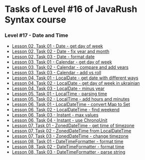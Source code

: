 # <a name="start"></a> Tasks of Level #16 of JavaRush Syntax course

### Level #17 - **Date and Time**

- [Lesson 02, Task 01 - Date - get day of week][02_01]
- [Lesson 02, Task 02 - Date - fix year and month][02_02]
- [Lesson 02, Task 03 - Date - format date][02_03]
- [Lesson 03, Task 01 - Calendar - get day of week][03_01]
- [Lesson 03, Task 02 - Calendar - compare and add years][03_02]
- [Lesson 03, Task 03 - Calendar - add vs roll][03_03]
- [Lesson 04, Task 01 - LocalDate - get date with different ways][04_01]
- [Lesson 04, Task 02 - LocalDate - get day of week in ukrainian][04_02]
- [Lesson 04, Task 03 - LocalDate - minus year][04_03]
- [Lesson 05, Task 01 - LocalTime - parsing time][05_01]
- [Lesson 05, Task 02 - LocalTime - add hours and minutes][05_02]
- [Lesson 06, Task 01 - LocalDateTime - convert Map to Set][06_01]
- [Lesson 06, Task 02 - LocalDateTime - find weekend][06_02]
- [Lesson 06, Task 03 - Instant - max values][06_03]
- [Lesson 06, Task 04 - Instant - use ChronoUnit][06_04]
- [Lesson 07, Task 01 - ZonedDateTime - get time of timezone][07_01]
- [Lesson 07, Task 02 - ZonedDateTime from LocalDateTime][07_02]
- [Lesson 07, Task 03 - ZonedDateTime - change timezone][07_03]
- [Lesson 08, Task 01 - DateTimeFormatter - format time][08_01]
- [Lesson 08, Task 02 - DateTimeFormatter - format time][08_02]
- [Lesson 08, Task 03 - DateTimeFormatter - parse string][08_03]

[02_01]: https://github.com/mentor-dev/Java-Learning/tree/main/JavaRush_1/17_Date_and_Time/02_01__Date_get_day_of_week
[02_02]: https://github.com/mentor-dev/Java-Learning/tree/main/JavaRush_1/17_Date_and_Time/02_02__Date_fix_year_and_month
[02_03]: https://github.com/mentor-dev/Java-Learning/tree/main/JavaRush_1/17_Date_and_Time/02_03__Date_format_date
[03_01]: https://github.com/mentor-dev/Java-Learning/tree/main/JavaRush_1/17_Date_and_Time/03_01__Calendar_get_day_of_week
[03_02]: https://github.com/mentor-dev/Java-Learning/tree/main/JavaRush_1/17_Date_and_Time/03_02__Calendar_compare_and_add_years
[03_03]: https://github.com/mentor-dev/Java-Learning/tree/main/JavaRush_1/17_Date_and_Time/03_03__Calendar_add_vs_roll
[04_01]: https://github.com/mentor-dev/Java-Learning/tree/main/JavaRush_1/17_Date_and_Time/04_01__LocalDate_get_date_with_different_ways
[04_02]: https://github.com/mentor-dev/Java-Learning/tree/main/JavaRush_1/17_Date_and_Time/04_02__LocalDate_get_day_of_week_in_ukrainian
[04_03]: https://github.com/mentor-dev/Java-Learning/tree/main/JavaRush_1/17_Date_and_Time/04_03__LocalDate_minus_year
[05_01]: https://github.com/mentor-dev/Java-Learning/tree/main/JavaRush_1/17_Date_and_Time/05_01__LocalTime_parsing_time
[05_02]: https://github.com/mentor-dev/Java-Learning/tree/main/JavaRush_1/17_Date_and_Time/05_02__LocalTime_add_hours_and_minutes
[06_01]: https://github.com/mentor-dev/Java-Learning/tree/main/JavaRush_1/17_Date_and_Time/06_01__LocalDateTime_convert_Map_to_Set
[06_02]: https://github.com/mentor-dev/Java-Learning/tree/main/JavaRush_1/17_Date_and_Time/06_02__LocalDateTime_get_find_weekend
[06_03]: https://github.com/mentor-dev/Java-Learning/tree/main/JavaRush_1/17_Date_and_Time/06_03__Instant_max_values
[06_04]: https://github.com/mentor-dev/Java-Learning/tree/main/JavaRush_1/17_Date_and_Time/06_04__Instant_use_ChronoUnit
[07_01]: https://github.com/mentor-dev/Java-Learning/tree/main/JavaRush_1/17_Date_and_Time/07_01__ZonedDateTime_get_time_of_timezone
[07_02]: https://github.com/mentor-dev/Java-Learning/tree/main/JavaRush_1/17_Date_and_Time/07_02__ZonedDateTime_from_LocalDateTime
[07_03]: https://github.com/mentor-dev/Java-Learning/tree/main/JavaRush_1/17_Date_and_Time/07_03__ZonedDateTime_change_timezone
[08_01]: https://github.com/mentor-dev/Java-Learning/tree/main/JavaRush_1/17_Date_and_Time/08_01__DateTimeFormatter_format_time
[08_02]: https://github.com/mentor-dev/Java-Learning/tree/main/JavaRush_1/17_Date_and_Time/08_02__DateTimeFormatter_format_time
[08_03]: https://github.com/mentor-dev/Java-Learning/tree/main/JavaRush_1/17_Date_and_Time/08_03__DateTimeFormatter_parse_string
